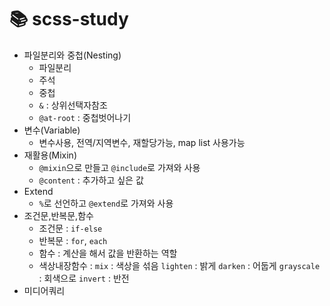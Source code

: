 # :books: scss-study

- 파일분리와 중첩(Nesting)
  - 파일분리
  - 주석
  - 중첩
  - `&` : 상위선택자참조
  - `@at-root` : 중첩벗어나기
- 변수(Variable)
  - 변수사용, 전역/지역변수, 재할당가능, map list 사용가능
- 재활용(Mixin)
  - `@mixin`으로 만들고 `@include`로 가져와 사용
  - `@content` : 추가하고 싶은 값
- Extend
  - `%`로 선언하고 `@extend`로 가져와 사용
- 조건문,반복문,함수
  - 조건문 : `if-else`
  - 반복문 : `for`, `each`
  - 함수 : 계산을 해서 값을 반환하는 역할
  - 색상내장함수 : `mix` : 색상을 섞음 `lighten` : 밝게 `darken` : 어둡게 `grayscale` : 회색으로 `invert` : 반전
- 미디어쿼리
